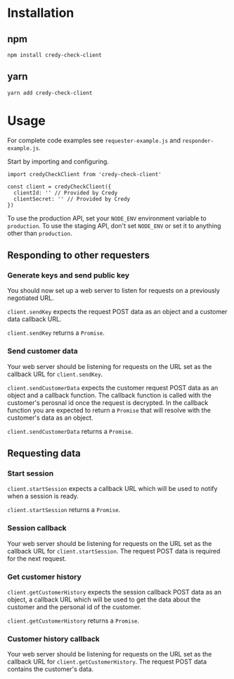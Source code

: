 # Installation
## npm
```
npm install credy-check-client
```
## yarn
```
yarn add credy-check-client
```

# Usage
For complete code examples see `requester-example.js` and `responder-example.js`.

Start by importing and configuring.
```
import credyCheckClient from 'credy-check-client'

const client = credyCheckClient({
  clientId: '' // Provided by Credy
  clientSecret: '' // Provided by Credy
})
```
To use the production API, set your `NODE_ENV` environment variable to `production`.
To use the staging API, don't set `NODE_ENV` or set it to anything other than `production`.

## Responding to other requesters
### Generate keys and send public key
You should now set up a web server to listen for requests on a previously negotiated URL.

`client.sendKey` expects the request POST data as an object and a customer data callback URL.

`client.sendKey` returns a `Promise`.

### Send customer data
Your web server should be listening for requests on the URL set as the callback URL for `client.sendKey`.

`client.sendCustomerData` expects the customer request POST data as an object and a callback function.
The callback function is called with the customer's perosnal id once the request is decrypted.
In the callback function you are expected to return a `Promise` that will resolve with the customer's data as an object.

`client.sendCustomerData` returns a `Promise`.

## Requesting data
### Start session
`client.startSession` expects a callback URL which will be used to notify when a session is ready.

`client.startSession` returns a `Promise`.

### Session callback
Your web server should be listening for requests on the URL set as the callback URL for `client.startSession`.
The request POST data is required for the next request.

### Get customer history
`client.getCustomerHistory` expects the session callback POST data as an object,
a callback URL which will be used to get the data about the customer
and the personal id of the customer.

`client.getCustomerHistory` returns a `Promise`.

### Customer history callback
Your web server should be listening for requests on the URL set as the callback URL for `client.getCustomerHistory`.
The request POST data contains the customer's data.
